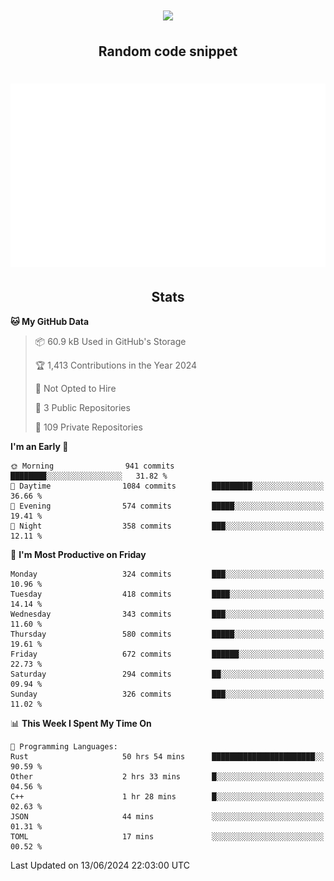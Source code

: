 <h1 align="center"><img src="https://readme-typing-svg.demolab.com?font=JetBrains+Mono&duration=3000&pause=1500&color=FE8019&center=true&multiline=true&repeat=false&random=false&width=600&height=60&lines=Welcome+to+my+page!;I'm+currently+learning+C%2C+Rust+and+C%2B%2B"></h1>

<h2 align="center">Random code snippet</h2>

<h1 align="center"><img src="assets/code_snippet.svg"></h1>

<h2 align="center">Stats</h2>

<!--START_SECTION:waka-->
**🐱 My GitHub Data** 

> 📦 60.9 kB Used in GitHub's Storage 
 > 
> 🏆 1,413 Contributions in the Year 2024
 > 
> 🚫 Not Opted to Hire
 > 
> 📜 3 Public Repositories 
 > 
> 🔑 109 Private Repositories 
 > 
**I'm an Early 🐤** 

```text
🌞 Morning                941 commits         ████████░░░░░░░░░░░░░░░░░   31.82 % 
🌆 Daytime                1084 commits        █████████░░░░░░░░░░░░░░░░   36.66 % 
🌃 Evening                574 commits         █████░░░░░░░░░░░░░░░░░░░░   19.41 % 
🌙 Night                  358 commits         ███░░░░░░░░░░░░░░░░░░░░░░   12.11 % 
```
📅 **I'm Most Productive on Friday** 

```text
Monday                   324 commits         ███░░░░░░░░░░░░░░░░░░░░░░   10.96 % 
Tuesday                  418 commits         ████░░░░░░░░░░░░░░░░░░░░░   14.14 % 
Wednesday                343 commits         ███░░░░░░░░░░░░░░░░░░░░░░   11.60 % 
Thursday                 580 commits         █████░░░░░░░░░░░░░░░░░░░░   19.61 % 
Friday                   672 commits         ██████░░░░░░░░░░░░░░░░░░░   22.73 % 
Saturday                 294 commits         ██░░░░░░░░░░░░░░░░░░░░░░░   09.94 % 
Sunday                   326 commits         ███░░░░░░░░░░░░░░░░░░░░░░   11.02 % 
```


📊 **This Week I Spent My Time On** 

```text
💬 Programming Languages: 
Rust                     50 hrs 54 mins      ███████████████████████░░   90.59 % 
Other                    2 hrs 33 mins       █░░░░░░░░░░░░░░░░░░░░░░░░   04.56 % 
C++                      1 hr 28 mins        █░░░░░░░░░░░░░░░░░░░░░░░░   02.63 % 
JSON                     44 mins             ░░░░░░░░░░░░░░░░░░░░░░░░░   01.31 % 
TOML                     17 mins             ░░░░░░░░░░░░░░░░░░░░░░░░░   00.52 % 
```


 Last Updated on 13/06/2024 22:03:00 UTC
<!--END_SECTION:waka-->
